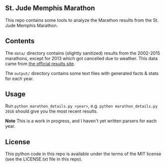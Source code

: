 St. Jude Memphis Marathon
-------------------------

This repo contains some tools to analyze the Marathon results from the
St. Jude Memphis Marathon.

## Contents

The `data/` directory contains (slightly sanitized) results from the 2002-2015
marathons, except for 2013 which got cancelled due to weather. This data came
from [the official results site](https://www.stjude.org/get-involved/at-play/fitness-for-st-jude/memphis-marathon/participants/results.html).

The `output/` directory contains some text files with generated facts &amp;
stats for each year.

## Usage

Run `python marathon_details.py <year>`, e.g.
`python marathon_details.py 2016` should give you the most recent results.

**Note** This is a work in progress, and I haven't yet written parsers for
each year.


## License

This python code in this repo is available under the terms of the MIT license
(see the LICENSE.txt file in this repo).
